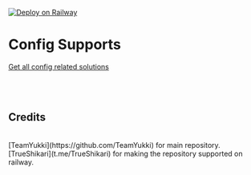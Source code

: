 [![Deploy on Railway](https://railway.app/button.svg)](https://railway.app/new/template/0JxaDw?referralCode=q5lNUS)
<h1> Config Supports <br></h1>
<a href = "https://notreallyshikhar.gitbook.io/yukkimusicbot/setup-config/config"> Get all config related solutions </a>
<br>
<Br><br><br>
<H2>
Credits</h2> <br>
[TeamYukki](https://github.com/TeamYukki) for main repository.<br>
[TrueShikari](t.me/TrueShikari) for making the repository supported on railway.

